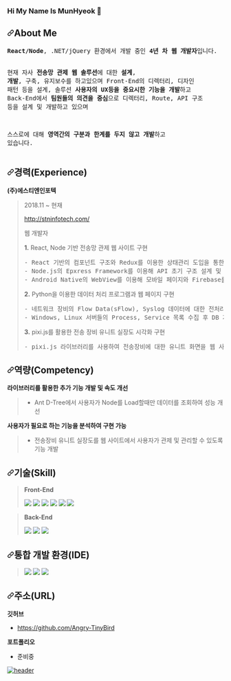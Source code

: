 ### Hi My Name Is MunHyeok 👋

<h2 dir="auto"><a id="user-content-about-me" class="anchor" aria-hidden="true" href="#about-me"><svg class="octicon octicon-link" viewBox="0 0 16 16" version="1.1" width="16" height="16" aria-hidden="true"><path fill-rule="evenodd" d="M7.775 3.275a.75.75 0 001.06 1.06l1.25-1.25a2 2 0 112.83 2.83l-2.5 2.5a2 2 0 01-2.83 0 .75.75 0 00-1.06 1.06 3.5 3.5 0 004.95 0l2.5-2.5a3.5 3.5 0 00-4.95-4.95l-1.25 1.25zm-4.69 9.64a2 2 0 010-2.83l2.5-2.5a2 2 0 012.83 0 .75.75 0 001.06-1.06 3.5 3.5 0 00-4.95 0l-2.5 2.5a3.5 3.5 0 004.95 4.95l1.25-1.25a.75.75 0 00-1.06-1.06l-1.25 1.25a2 2 0 01-2.83 0z"></path></svg></a>About Me</h2>
<pre><b>React/Node</b>, .NET/jQuery 환경에서 개발 중인 <b>4년 차 웹 개발자</b>입니다.

현재 자사 <b>전송망 관제 웹 솔루션</b>에 대한 <b>설계</b>, <b>개발</b>, 구축, 유지보수를 하고있으며
Front-End의 디렉터리, 디자인 패턴 등을 설계, 솔루션 <b>사용자의 UX등을 중요시한 기능을 개발</b>하고
Back-End에서 <b>팀원들의 의견을 중심</b>으로 디렉터리, Route, API 구조 등을 설계 및 개발하고 있으며

스스로에 대해 <b>영역간의 구분과 한계를 두지 않고 개발</b>하고 있습니다.
</pre>
<h2 dir="auto"><a id="user-content-경력experience" class="anchor" aria-hidden="true" href="#경력experience"><svg class="octicon octicon-link" viewBox="0 0 16 16" version="1.1" width="16" height="16" aria-hidden="true"><path fill-rule="evenodd" d="M7.775 3.275a.75.75 0 001.06 1.06l1.25-1.25a2 2 0 112.83 2.83l-2.5 2.5a2 2 0 01-2.83 0 .75.75 0 00-1.06 1.06 3.5 3.5 0 004.95 0l2.5-2.5a3.5 3.5 0 00-4.95-4.95l-1.25 1.25zm-4.69 9.64a2 2 0 010-2.83l2.5-2.5a2 2 0 012.83 0 .75.75 0 001.06-1.06 3.5 3.5 0 00-4.95 0l-2.5 2.5a3.5 3.5 0 004.95 4.95l1.25-1.25a.75.75 0 00-1.06-1.06l-1.25 1.25a2 2 0 01-2.83 0z"></path></svg></a>경력(Experience)</h2>
<p dir="auto"><strong>(주)에스티엔인포텍</strong></p>
<blockquote>
<p dir="auto">2018.11 ~ 현재</p>
<p dir="auto"><a href="http://stninfotech.com/" rel="nofollow">http://stninfotech.com/</a></p>
<p dir="auto">웹 개발자</p>
<p dir="auto"><strong>1.</strong> React, Node 기반 전송망 관제 웹 사이트 구현</p>
<pre>- React 기반의 컴포넌트 구조와 Redux를 이용한 상태관리 도입을 통한 Front-End 설계 
- Node.js의 Epxress Framework를 이용해 API 초기 구조 설계 및 개발
- Android Native의 WebView를 이용해 모바일 페이지와 Firebase를 이용한 App Push 기능 구현
</pre>
<p dir="auto"><strong>2.</strong> Python을 이용한 데이터 처리 프로그램과 웹 페이지 구현</p>
<pre>- 네트워크 장비의 Flow Data(sFlow), Syslog 데이터에 대한 전처리 로직 개발
- Windows, Linux 서버들의 Process, Service 목록 수집 후 DB 저장 및 웹 표출
</pre>
<p dir="auto"><strong>3.</strong> pixi.js를 활용한 전송 장비 유니트 실장도 시각화 구현</p>
<pre>- pixi.js 라이브러리를 사용하여 전송장비에 대한 유니트 화면을 웹 사이트에서 시각화
</pre>
</blockquote>
<h2 dir="auto"><a id="user-content-역량competency" class="anchor" aria-hidden="true" href="#역량competency"><svg class="octicon octicon-link" viewBox="0 0 16 16" version="1.1" width="16" height="16" aria-hidden="true"><path fill-rule="evenodd" d="M7.775 3.275a.75.75 0 001.06 1.06l1.25-1.25a2 2 0 112.83 2.83l-2.5 2.5a2 2 0 01-2.83 0 .75.75 0 00-1.06 1.06 3.5 3.5 0 004.95 0l2.5-2.5a3.5 3.5 0 00-4.95-4.95l-1.25 1.25zm-4.69 9.64a2 2 0 010-2.83l2.5-2.5a2 2 0 012.83 0 .75.75 0 001.06-1.06 3.5 3.5 0 00-4.95 0l-2.5 2.5a3.5 3.5 0 004.95 4.95l1.25-1.25a.75.75 0 00-1.06-1.06l-1.25 1.25a2 2 0 01-2.83 0z"></path></svg></a>역량(Competency)</h2>
<p dir="auto"><strong>라이브러리를 활용한 추가 기능 개발 및 속도 개선</strong></p>
<blockquote>
<ul dir="auto">
<li>Ant D-Tree에서 사용자가 Node를 Load할때만 데이터를 조회하여 성능 개선</li>
</ul>
</blockquote>
<p dir="auto"><strong>사용자가 필요로 하는 기능을 분석하여 구현 가능</strong></p>
<blockquote>
<ul dir="auto">
<li>전송장비 유니트 실장도를 웹 사이트에서 사용자가 관제 및 관리할 수 있도록 기능 개발</li>
</ul>
</blockquote>
<h2 dir="auto"><a id="user-content-기술skill" class="anchor" aria-hidden="true" href="#기술skill"><svg class="octicon octicon-link" viewBox="0 0 16 16" version="1.1" width="16" height="16" aria-hidden="true"><path fill-rule="evenodd" d="M7.775 3.275a.75.75 0 001.06 1.06l1.25-1.25a2 2 0 112.83 2.83l-2.5 2.5a2 2 0 01-2.83 0 .75.75 0 00-1.06 1.06 3.5 3.5 0 004.95 0l2.5-2.5a3.5 3.5 0 00-4.95-4.95l-1.25 1.25zm-4.69 9.64a2 2 0 010-2.83l2.5-2.5a2 2 0 012.83 0 .75.75 0 001.06-1.06 3.5 3.5 0 00-4.95 0l-2.5 2.5a3.5 3.5 0 004.95 4.95l1.25-1.25a.75.75 0 00-1.06-1.06l-1.25 1.25a2 2 0 01-2.83 0z"></path></svg></a>기술(Skill)</h2>
<blockquote>
<p dir="auto"><strong>Front-End</strong></p>
<a target="_blank" rel="noopener noreferrer" href="https://camo.githubusercontent.com/47fc5b62cb5bf2e89fa5eb4f0a9ed49f0f5b13987a3393664be3e28352ee674b/68747470733a2f2f696d672e736869656c64732e696f2f62616467652f48544d4c352d4533344632363f7374796c653d6c616d756c61266c6f676f3d68746d6c35266c6f676f436f6c6f723d7768697465"><img src="https://camo.githubusercontent.com/47fc5b62cb5bf2e89fa5eb4f0a9ed49f0f5b13987a3393664be3e28352ee674b/68747470733a2f2f696d672e736869656c64732e696f2f62616467652f48544d4c352d4533344632363f7374796c653d6c616d756c61266c6f676f3d68746d6c35266c6f676f436f6c6f723d7768697465" data-canonical-src="https://img.shields.io/badge/HTML5-E34F26?style=lamula&amp;logo=html5&amp;logoColor=white" style="max-width: 100%;"></a>
<a target="_blank" rel="noopener noreferrer" href="https://camo.githubusercontent.com/2594d24cb7ee58361b450bd3b748a84d98d362c747c272b6e82563a5b6d815d6/68747470733a2f2f696d672e736869656c64732e696f2f62616467652f435353332d3135373242363f7374796c653d6c616d756c61266c6f676f3d63737333266c6f676f436f6c6f723d7768697465"><img src="https://camo.githubusercontent.com/2594d24cb7ee58361b450bd3b748a84d98d362c747c272b6e82563a5b6d815d6/68747470733a2f2f696d672e736869656c64732e696f2f62616467652f435353332d3135373242363f7374796c653d6c616d756c61266c6f676f3d63737333266c6f676f436f6c6f723d7768697465" data-canonical-src="https://img.shields.io/badge/CSS3-1572B6?style=lamula&amp;logo=css3&amp;logoColor=white" style="max-width: 100%;"></a>
<a target="_blank" rel="noopener noreferrer" href="https://camo.githubusercontent.com/64814b96da1b308662036947914dc7d95708c4429751e2516f462fd7f49fc41b/68747470733a2f2f696d672e736869656c64732e696f2f62616467652f4a6176617363726970742d6666623133623f7374796c653d6c616d756c61266c6f676f3d6a617661736372697074266c6f676f436f6c6f723d7768697465"><img src="https://camo.githubusercontent.com/64814b96da1b308662036947914dc7d95708c4429751e2516f462fd7f49fc41b/68747470733a2f2f696d672e736869656c64732e696f2f62616467652f4a6176617363726970742d6666623133623f7374796c653d6c616d756c61266c6f676f3d6a617661736372697074266c6f676f436f6c6f723d7768697465" data-canonical-src="https://img.shields.io/badge/Javascript-ffb13b?style=lamula&amp;logo=javascript&amp;logoColor=white" style="max-width: 100%;"></a>
<a target="_blank" rel="noopener noreferrer" href="https://camo.githubusercontent.com/74b319e1d8d572f4fa258096ab1fc4e3e181e8e8687c5aa23f049110fe31f285/68747470733a2f2f696d672e736869656c64732e696f2f62616467652f6a51756572792d3037363941443f7374796c653d6c616d756c61266c6f676f3d6a7175657279266c6f676f436f6c6f723d7768697465"><img src="https://camo.githubusercontent.com/74b319e1d8d572f4fa258096ab1fc4e3e181e8e8687c5aa23f049110fe31f285/68747470733a2f2f696d672e736869656c64732e696f2f62616467652f6a51756572792d3037363941443f7374796c653d6c616d756c61266c6f676f3d6a7175657279266c6f676f436f6c6f723d7768697465" data-canonical-src="https://img.shields.io/badge/jQuery-0769AD?style=lamula&amp;logo=jquery&amp;logoColor=white" style="max-width: 100%;"></a>
<a target="_blank" rel="noopener noreferrer" href="https://camo.githubusercontent.com/fbc1bb8dbfae66204c09b887b37776534798152f362d0cab6ddb88f120fe9ed5/68747470733a2f2f696d672e736869656c64732e696f2f62616467652f52656163742d7265643f7374796c653d666c61742d737175617265266c6f676f3d726561637426636f6c6f723d303030"><img src="https://camo.githubusercontent.com/fbc1bb8dbfae66204c09b887b37776534798152f362d0cab6ddb88f120fe9ed5/68747470733a2f2f696d672e736869656c64732e696f2f62616467652f52656163742d7265643f7374796c653d666c61742d737175617265266c6f676f3d726561637426636f6c6f723d303030" data-canonical-src="https://img.shields.io/badge/React-red?style=flat-square&amp;logo=react&amp;color=000" style="max-width: 100%;"></a>
<a target="_blank" rel="noopener noreferrer" href="https://camo.githubusercontent.com/c3c02586ef295cf3132e265b9384f96f8840e2bb6d311f6efdf68a3a9b542460/68747470733a2f2f696d672e736869656c64732e696f2f62616467652f52656475782d3539334438383f7374796c653d666c61742d737175617265266c6f676f3d7265616374266c6f676f436f6c6f723d7768697465"><img src="https://camo.githubusercontent.com/c3c02586ef295cf3132e265b9384f96f8840e2bb6d311f6efdf68a3a9b542460/68747470733a2f2f696d672e736869656c64732e696f2f62616467652f52656475782d3539334438383f7374796c653d666c61742d737175617265266c6f676f3d7265616374266c6f676f436f6c6f723d7768697465" data-canonical-src="https://img.shields.io/badge/Redux-593D88?style=flat-square&amp;logo=react&amp;logoColor=white" style="max-width: 100%;"></a>
</blockquote>
<blockquote>
<p dir="auto"><strong>Back-End</strong></p>
<a target="_blank" rel="noopener noreferrer" href="https://camo.githubusercontent.com/5bca1981e9ecefb4e4096ae4b1f0f62d65ffa7afb4eced98d436c962494d86a5/68747470733a2f2f696d672e736869656c64732e696f2f62616467652f4e6f64652e6a732d3333393933333f7374796c653d6c616d756c61266c6f676f3d4e6f64652e6a73266c6f676f436f6c6f723d7768697465"><img src="https://camo.githubusercontent.com/5bca1981e9ecefb4e4096ae4b1f0f62d65ffa7afb4eced98d436c962494d86a5/68747470733a2f2f696d672e736869656c64732e696f2f62616467652f4e6f64652e6a732d3333393933333f7374796c653d6c616d756c61266c6f676f3d4e6f64652e6a73266c6f676f436f6c6f723d7768697465" data-canonical-src="https://img.shields.io/badge/Node.js-339933?style=lamula&amp;logo=Node.js&amp;logoColor=white" style="max-width: 100%;"></a>
<a target="_blank" rel="noopener noreferrer" href="https://camo.githubusercontent.com/8196bfdf22bb4d36ceda933ef715e0c297e82a2e5d122b812205f5827c3c8fb6/68747470733a2f2f696d672e736869656c64732e696f2f62616467652f507974686f6e2d3442384242453f7374796c653d6c616d756c61266c6f676f3d707974686f6e266c6f676f436f6c6f723d7768697465"><img src="https://camo.githubusercontent.com/8196bfdf22bb4d36ceda933ef715e0c297e82a2e5d122b812205f5827c3c8fb6/68747470733a2f2f696d672e736869656c64732e696f2f62616467652f507974686f6e2d3442384242453f7374796c653d6c616d756c61266c6f676f3d707974686f6e266c6f676f436f6c6f723d7768697465" data-canonical-src="https://img.shields.io/badge/Python-4B8BBE?style=lamula&amp;logo=python&amp;logoColor=white" style="max-width: 100%;"></a>
<a target="_blank" rel="noopener noreferrer" href="https://camo.githubusercontent.com/8f2ba42b7ca0a709b2a50786ad5281e1401d6197a460cce7e94bfdaccd81eae3/68747470733a2f2f696d672e736869656c64732e696f2f62616467652f2e4e45542d3531324244343f7374796c653d6c616d756c61266c6f676f3d646f746e6574266c6f676f436f6c6f723d7768697465"><img src="https://camo.githubusercontent.com/8f2ba42b7ca0a709b2a50786ad5281e1401d6197a460cce7e94bfdaccd81eae3/68747470733a2f2f696d672e736869656c64732e696f2f62616467652f2e4e45542d3531324244343f7374796c653d6c616d756c61266c6f676f3d646f746e6574266c6f676f436f6c6f723d7768697465" data-canonical-src="https://img.shields.io/badge/.NET-512BD4?style=lamula&amp;logo=dotnet&amp;logoColor=white" style="max-width: 100%;"></a>
</blockquote>
<h2 dir="auto"><a id="user-content-통합-개발-환경ide" class="anchor" aria-hidden="true" href="#통합-개발-환경ide"><svg class="octicon octicon-link" viewBox="0 0 16 16" version="1.1" width="16" height="16" aria-hidden="true"><path fill-rule="evenodd" d="M7.775 3.275a.75.75 0 001.06 1.06l1.25-1.25a2 2 0 112.83 2.83l-2.5 2.5a2 2 0 01-2.83 0 .75.75 0 00-1.06 1.06 3.5 3.5 0 004.95 0l2.5-2.5a3.5 3.5 0 00-4.95-4.95l-1.25 1.25zm-4.69 9.64a2 2 0 010-2.83l2.5-2.5a2 2 0 012.83 0 .75.75 0 001.06-1.06 3.5 3.5 0 00-4.95 0l-2.5 2.5a3.5 3.5 0 004.95 4.95l1.25-1.25a.75.75 0 00-1.06-1.06l-1.25 1.25a2 2 0 01-2.83 0z"></path></svg></a>통합 개발 환경(IDE)</h2>
<blockquote>
<a target="_blank" rel="noopener noreferrer" href="https://camo.githubusercontent.com/06576edb42929a12d345ed0a23b5a9c35bcd32cc5a53a17a4bac1e5d670da4c4/68747470733a2f2f696d672e736869656c64732e696f2f62616467652f56697375616c2053747564696f2d3543324439313f7374796c653d6c616d756c61266c6f676f3d76697375616c25323073747564696f266c6f676f436f6c6f723d7768697465"><img src="https://camo.githubusercontent.com/06576edb42929a12d345ed0a23b5a9c35bcd32cc5a53a17a4bac1e5d670da4c4/68747470733a2f2f696d672e736869656c64732e696f2f62616467652f56697375616c2053747564696f2d3543324439313f7374796c653d6c616d756c61266c6f676f3d76697375616c25323073747564696f266c6f676f436f6c6f723d7768697465" data-canonical-src="https://img.shields.io/badge/Visual Studio-5C2D91?style=lamula&amp;logo=visual%20studio&amp;logoColor=white" style="max-width: 100%;"></a>
<a target="_blank" rel="noopener noreferrer" href="https://camo.githubusercontent.com/7e433ceb28b120a45b773e90b0463d3422855c68b4be2cc72be3570fb236c78b/68747470733a2f2f696d672e736869656c64732e696f2f62616467652f56697375616c2053747564696f20436f64652d3030373844343f7374796c653d6c616d756c61266c6f676f3d76697375616c25323073747564696f253230636f6465266c6f676f436f6c6f723d7768697465"><img src="https://camo.githubusercontent.com/7e433ceb28b120a45b773e90b0463d3422855c68b4be2cc72be3570fb236c78b/68747470733a2f2f696d672e736869656c64732e696f2f62616467652f56697375616c2053747564696f20436f64652d3030373844343f7374796c653d6c616d756c61266c6f676f3d76697375616c25323073747564696f253230636f6465266c6f676f436f6c6f723d7768697465" data-canonical-src="https://img.shields.io/badge/Visual Studio Code-0078D4?style=lamula&amp;logo=visual%20studio%20code&amp;logoColor=white" style="max-width: 100%;"></a>
<a target="_blank" rel="noopener noreferrer" href="https://camo.githubusercontent.com/42e13aeb19c7031eb7289bf0b221ec6a9596d20de2a25006c81165ba05e9a437/68747470733a2f2f696d672e736869656c64732e696f2f62616467652f5079636861726d2d3030303030303f7374796c653d6c616d756c61266c6f676f3d5079436861726d266c6f676f436f6c6f723d7768697465"><img src="https://camo.githubusercontent.com/42e13aeb19c7031eb7289bf0b221ec6a9596d20de2a25006c81165ba05e9a437/68747470733a2f2f696d672e736869656c64732e696f2f62616467652f5079636861726d2d3030303030303f7374796c653d6c616d756c61266c6f676f3d5079436861726d266c6f676f436f6c6f723d7768697465" data-canonical-src="https://img.shields.io/badge/Pycharm-000000?style=lamula&amp;logo=PyCharm&amp;logoColor=white" style="max-width: 100%;"></a>
</blockquote>
<h2 dir="auto"><a id="user-content-주소url" class="anchor" aria-hidden="true" href="#주소url"><svg class="octicon octicon-link" viewBox="0 0 16 16" version="1.1" width="16" height="16" aria-hidden="true"><path fill-rule="evenodd" d="M7.775 3.275a.75.75 0 001.06 1.06l1.25-1.25a2 2 0 112.83 2.83l-2.5 2.5a2 2 0 01-2.83 0 .75.75 0 00-1.06 1.06 3.5 3.5 0 004.95 0l2.5-2.5a3.5 3.5 0 00-4.95-4.95l-1.25 1.25zm-4.69 9.64a2 2 0 010-2.83l2.5-2.5a2 2 0 012.83 0 .75.75 0 001.06-1.06 3.5 3.5 0 00-4.95 0l-2.5 2.5a3.5 3.5 0 004.95 4.95l1.25-1.25a.75.75 0 00-1.06-1.06l-1.25 1.25a2 2 0 01-2.83 0z"></path></svg></a>주소(URL)</h2>
<p dir="auto"><strong>깃허브</strong></p>
<ul dir="auto">
<li><a href="https://github.com/Angry-TinyBird">https://github.com/Angry-TinyBird</a></li>
</ul>
<p dir="auto"><strong>포트폴리오</strong></p>
<ul dir="auto">
<li>준비중</li>
</ul>
<p dir="auto"><a target="_blank" rel="noopener noreferrer" href="https://camo.githubusercontent.com/fbf0f1372e0d6bbb10a49946f5e0b6f6680a3f9c14c6ca93777138f36737525b/68747470733a2f2f63617073756c652d72656e6465722e76657263656c2e6170702f6170693f636f6c6f723d6772616469656e7426747970653d776176696e67266865696768743d3134302673656374696f6e3d666f6f746572"><img src="https://camo.githubusercontent.com/fbf0f1372e0d6bbb10a49946f5e0b6f6680a3f9c14c6ca93777138f36737525b/68747470733a2f2f63617073756c652d72656e6465722e76657263656c2e6170702f6170693f636f6c6f723d6772616469656e7426747970653d776176696e67266865696768743d3134302673656374696f6e3d666f6f746572" alt="header" data-canonical-src="https://capsule-render.vercel.app/api?color=gradient&amp;type=waving&amp;height=140&amp;section=footer" style="max-width: 100%;"></a></p>
</article>
